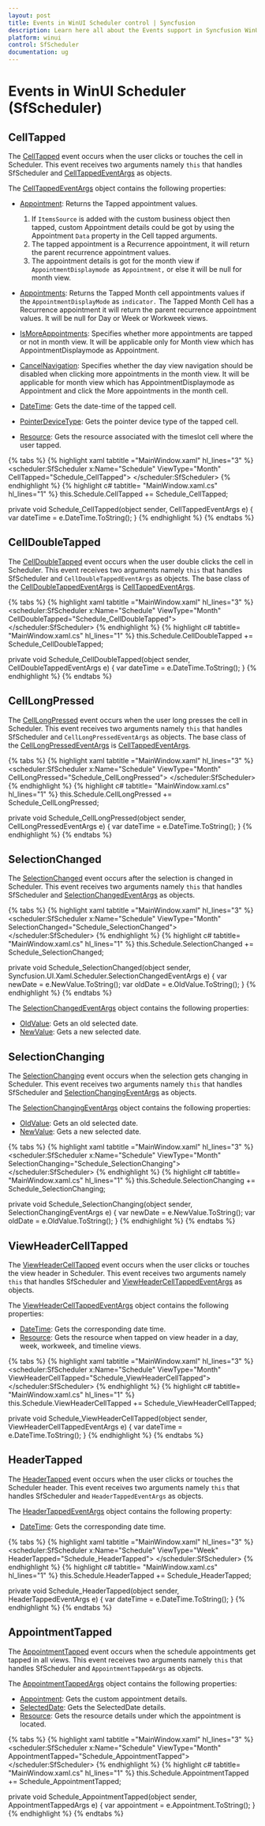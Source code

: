 ```yaml
---
layout: post
title: Events in WinUI Scheduler control | Syncfusion
description: Learn here all about the Events support in Syncfusion WinUI Scheduler (SfScheduler) control and more details.
platform: winui
control: SfScheduler
documentation: ug
---
```


# Events in WinUI Scheduler (SfScheduler)

## CellTapped

The [CellTapped](https://help.syncfusion.com/cr/winui/Syncfusion.UI.Xaml.Scheduler.SfScheduler.html#Syncfusion_UI_Xaml_Scheduler_SfScheduler_CellTapped) event occurs when the user clicks or touches the cell in Scheduler. This event receives two arguments namely `this` that handles SfScheduler and [CellTappedEventArgs](https://help.syncfusion.com/cr/winui/Syncfusion.UI.Xaml.Scheduler.CellTappedEventArgs.html) as objects.

The [CellTappedEventArgs](https://help.syncfusion.com/cr/winui/Syncfusion.UI.Xaml.Scheduler.CellTappedEventArgs.html) object contains the following properties:

* [Appointment](https://help.syncfusion.com/cr/winui/Syncfusion.UI.Xaml.Scheduler.CellTappedEventArgs.html#Syncfusion_UI_Xaml_Scheduler_CellTappedEventArgs_Appointment): Returns the Tapped appointment values.

    1. If `ItemsSource` is added with the custom business object then tapped, custom Appointment details could be got by using the Appointment `Data` property in the Cell tapped arguments.
    2. The tapped appointment is a Recurrence appointment, it will return the parent recurrence appointment values.
    3. The appointment details is got for the month view if `AppointmentDisplaymode `as `Appointment,` or else it will be null for month view.

* [Appointments](https://help.syncfusion.com/cr/winui/Syncfusion.UI.Xaml.Scheduler.CellTappedEventArgs.html#Syncfusion_UI_Xaml_Scheduler_CellTappedEventArgs_Appointments): Returns the Tapped Month cell appointments values if the `AppointmentDisplayMode` as `indicator.` The Tapped Month Cell has a Recurrence appointment it will return the parent recurrence appointment values. It will be null for Day or Week or Workweek views.   
* [IsMoreAppointments](https://help.syncfusion.com/cr/winui/Syncfusion.UI.Xaml.Scheduler.CellTappedEventArgs.html#Syncfusion_UI_Xaml_Scheduler_CellTappedEventArgs_IsMoreAppointments): Specifies whether more appointments are tapped or not in month view. It will be applicable only for Month view which has AppointmentDisplaymode as Appointment. 
* [CancelNavigation](https://help.syncfusion.com/cr/winui/Syncfusion.UI.Xaml.Scheduler.CellTappedEventArgs.html#Syncfusion_UI_Xaml_Scheduler_CellTappedEventArgs_CancelNavigation): Specifies whether the day view navigation should be disabled when clicking more appointments in the month view. It will be applicable for month view which has AppointmentDisplaymode as Appointment and click the More appointments in the month cell.
* [DateTime](https://help.syncfusion.com/cr/winui/Syncfusion.UI.Xaml.Scheduler.CellTappedEventArgs.html#Syncfusion_UI_Xaml_Scheduler_CellTappedEventArgs_DateTime): Gets the date-time of the tapped cell.
* [PointerDeviceType](https://help.syncfusion.com/cr/winui/Syncfusion.UI.Xaml.Scheduler.CellTappedEventArgs.html#Syncfusion_UI_Xaml_Scheduler_CellTappedEventArgs_PointerDeviceType): Gets the pointer device type of the tapped cell.
* [Resource](https://help.syncfusion.com/cr/winui/Syncfusion.UI.Xaml.Scheduler.CellTappedEventArgs.html#Syncfusion_UI_Xaml_Scheduler_CellTappedEventArgs_Resource): Gets the resource associated with the timeslot cell where the user tapped.

{% tabs %}
{% highlight xaml tabtitle ="MainWindow.xaml" hl_lines="3" %}
<scheduler:SfScheduler x:Name="Schedule"
                       ViewType="Month"
                       CellTapped="Schedule_CellTapped">
</scheduler:SfScheduler>
{% endhighlight %}
{% highlight c# tabtitle= "MainWindow.xaml.cs" hl_lines="1" %}
this.Schedule.CellTapped += Schedule_CellTapped;

private void Schedule_CellTapped(object sender, CellTappedEventArgs e)
{
    var dateTime = e.DateTime.ToString();
}
{% endhighlight %}
{% endtabs %}

## CellDoubleTapped

The [CellDoubleTapped](https://help.syncfusion.com/cr/winui/Syncfusion.UI.Xaml.Scheduler.SfScheduler.html#Syncfusion_UI_Xaml_Scheduler_SfScheduler_CellDoubleTapped) event occurs when the user double clicks the cell in Scheduler. This event receives two arguments namely `this` that handles SfScheduler and `CellDoubleTappedEventArgs` as objects. The base class of the [CellDoubleTappedEventArgs](https://help.syncfusion.com/cr/winui/Syncfusion.UI.Xaml.Scheduler.CellDoubleTappedEventArgs.html) is [CellTappedEventArgs](https://help.syncfusion.com/cr/winui/Syncfusion.UI.Xaml.Scheduler.CellTappedEventArgs.html).

{% tabs %}
{% highlight xaml tabtitle ="MainWindow.xaml" hl_lines="3" %}
<scheduler:SfScheduler x:Name="Schedule"
                       ViewType="Month"
                       CellDoubleTapped="Schedule_CellDoubleTapped">
</scheduler:SfScheduler>
{% endhighlight %}
{% highlight c# tabtitle= "MainWindow.xaml.cs" hl_lines="1" %}
this.Schedule.CellDoubleTapped += Schedule_CellDoubleTapped;

private void Schedule_CellDoubleTapped(object sender, CellDoubleTappedEventArgs e)
{
    var dateTime = e.DateTime.ToString();
}
{% endhighlight %}
{% endtabs %}

## CellLongPressed

The [CellLongPressed](https://help.syncfusion.com/cr/winui/Syncfusion.UI.Xaml.Scheduler.SfScheduler.html#Syncfusion_UI_Xaml_Scheduler_SfScheduler_CellLongPressed) event occurs when the user long presses the cell in Scheduler. This event receives two arguments namely `this` that handles SfScheduler and `CellLongPressedEventArgs` as objects. The base class of the [CellLongPressedEventArgs](https://help.syncfusion.com/cr/winui/Syncfusion.UI.Xaml.Scheduler.CellLongPressedEventArgs.html) is [CellTappedEventArgs](https://help.syncfusion.com/cr/winui/Syncfusion.UI.Xaml.Scheduler.CellTappedEventArgs.html).

{% tabs %}
{% highlight xaml tabtitle ="MainWindow.xaml" hl_lines="3" %}
<scheduler:SfScheduler x:Name="Schedule"
                       ViewType="Month"
                       CellLongPressed="Schedule_CellLongPressed">
</scheduler:SfScheduler>
{% endhighlight %}
{% highlight c# tabtitle= "MainWindow.xaml.cs" hl_lines="1" %}
this.Schedule.CellLongPressed += Schedule_CellLongPressed;

private void Schedule_CellLongPressed(object sender, CellLongPressedEventArgs e)
{
    var dateTime = e.DateTime.ToString();
}
{% endhighlight %}
{% endtabs %}

## SelectionChanged

The [SelectionChanged](https://help.syncfusion.com/cr/winui/Syncfusion.UI.Xaml.Scheduler.SfScheduler.html#Syncfusion_UI_Xaml_Scheduler_SfScheduler_SelectionChanged) event occurs after the selection is changed in Scheduler. This event receives two arguments namely `this` that handles SfScheduler and [SelectionChangedEventArgs](https://help.syncfusion.com/cr/winui/Syncfusion.UI.Xaml.Scheduler.SelectionChangedEventArgs.html) as objects.

{% tabs %}
{% highlight xaml tabtitle ="MainWindow.xaml" hl_lines="3" %}
<scheduler:SfScheduler x:Name="Schedule"
                       ViewType="Month"
                       SelectionChanged="Schedule_SelectionChanged">
</scheduler:SfScheduler>
{% endhighlight %}
{% highlight c# tabtitle= "MainWindow.xaml.cs" hl_lines="1" %}
this.Schedule.SelectionChanged += Schedule_SelectionChanged;

private void Schedule_SelectionChanged(object sender, Syncfusion.UI.Xaml.Scheduler.SelectionChangedEventArgs e)
{
    var newDate = e.NewValue.ToString();
    var oldDate = e.OldValue.ToString();
}
{% endhighlight %}
{% endtabs %}

The [SelectionChangedEventArgs](https://help.syncfusion.com/cr/winui/Syncfusion.UI.Xaml.Scheduler.SelectionChangedEventArgs.html) object contains the following properties:

* [OldValue](https://help.syncfusion.com/cr/winui/Syncfusion.UI.Xaml.Scheduler.SelectionChangedEventArgs.html#Syncfusion_UI_Xaml_Scheduler_SelectionChangedEventArgs_OldValue): Gets an old selected date.
* [NewValue](https://help.syncfusion.com/cr/winui/Syncfusion.UI.Xaml.Scheduler.SelectionChangedEventArgs.html#Syncfusion_UI_Xaml_Scheduler_SelectionChangedEventArgs_NewValue): Gets a new selected date.

## SelectionChanging

The [SelectionChanging](https://help.syncfusion.com/cr/winui/Syncfusion.UI.Xaml.Scheduler.SfScheduler.html#Syncfusion_UI_Xaml_Scheduler_SfScheduler_SelectionChanging) event occurs when the selection gets changing in Scheduler. This event receives two arguments namely `this` that handles SfScheduler and [SelectionChangingEventArgs](https://help.syncfusion.com/cr/winui/Syncfusion.UI.Xaml.Scheduler.SelectionChangingEventArgs.html) as objects.

The [SelectionChangingEventArgs](https://help.syncfusion.com/cr/winui/Syncfusion.UI.Xaml.Scheduler.SelectionChangingEventArgs.html) object contains the following properties:

* [OldValue](https://help.syncfusion.com/cr/winui/Syncfusion.UI.Xaml.Scheduler.SelectionChangingEventArgs.html#Syncfusion_UI_Xaml_Scheduler_SelectionChangingEventArgs_OldValue): Gets an old selected date.
* [NewValue](https://help.syncfusion.com/cr/winui/Syncfusion.UI.Xaml.Scheduler.SelectionChangingEventArgs.html#Syncfusion_UI_Xaml_Scheduler_SelectionChangingEventArgs_NewValue): Gets a new selected date.

{% tabs %}
{% highlight xaml tabtitle ="MainWindow.xaml" hl_lines="3" %}
<scheduler:SfScheduler x:Name="Schedule"
                       ViewType="Month"
                       SelectionChanging="Schedule_SelectionChanging">
</scheduler:SfScheduler>
{% endhighlight %}
{% highlight c# tabtitle= "MainWindow.xaml.cs" hl_lines="1" %}
this.Schedule.SelectionChanging += Schedule_SelectionChanging;

private void Schedule_SelectionChanging(object sender, SelectionChangingEventArgs e)
{
    var newDate = e.NewValue.ToString();
    var oldDate = e.OldValue.ToString();
}
{% endhighlight %}
{% endtabs %}

## ViewHeaderCellTapped

The [ViewHeaderCellTapped](https://help.syncfusion.com/cr/winui/Syncfusion.UI.Xaml.Scheduler.SfScheduler.html#Syncfusion_UI_Xaml_Scheduler_SfScheduler_ViewHeaderCellTapped) event occurs when the user clicks or touches the view header in Scheduler. This event receives two arguments namely `this` that handles SfScheduler and [ViewHeaderCellTappedEventArgs](https://help.syncfusion.com/cr/winui/Syncfusion.UI.Xaml.Scheduler.ViewHeaderCellTappedEventArgs.html) as objects.

The [ViewHeaderCellTappedEventArgs](https://help.syncfusion.com/cr/winui/Syncfusion.UI.Xaml.Scheduler.ViewHeaderCellTappedEventArgs.html) object contains the following properties:

* [DateTime](https://help.syncfusion.com/cr/winui/Syncfusion.UI.Xaml.Scheduler.ViewHeaderCellTappedEventArgs.html#Syncfusion_UI_Xaml_Scheduler_ViewHeaderCellTappedEventArgs_DateTime): Gets the corresponding date time.
* [Resource](https://help.syncfusion.com/cr/winui/Syncfusion.UI.Xaml.Scheduler.ViewHeaderCellTappedEventArgs.html#Syncfusion_UI_Xaml_Scheduler_ViewHeaderCellTappedEventArgs_Resource): Gets the resource when tapped on view header in a day, week, workweek, and timeline views.

{% tabs %}
{% highlight xaml tabtitle ="MainWindow.xaml" hl_lines="3" %}
<scheduler:SfScheduler x:Name="Schedule"
                       ViewType="Month"
                       ViewHeaderCellTapped="Schedule_ViewHeaderCellTapped">
</scheduler:SfScheduler>
{% endhighlight %}
{% highlight c# tabtitle= "MainWindow.xaml.cs" hl_lines="1" %}
this.Schedule.ViewHeaderCellTapped += Schedule_ViewHeaderCellTapped;

private void Schedule_ViewHeaderCellTapped(object sender, ViewHeaderCellTappedEventArgs e)
{
    var dateTime = e.DateTime.ToString();
}
{% endhighlight %}
{% endtabs %}

## HeaderTapped

The [HeaderTapped](https://help.syncfusion.com/cr/winui/Syncfusion.UI.Xaml.Scheduler.SfScheduler.html#Syncfusion_UI_Xaml_Scheduler_SfScheduler_HeaderTapped) event occurs when the user clicks or touches the Scheduler header. This event receives two arguments namely `this` that handles SfScheduler and `HeaderTappedEventArgs` as objects.

The [HeaderTappedEventArgs](https://help.syncfusion.com/cr/winui/Syncfusion.UI.Xaml.Scheduler.HeaderTappedEventArgs.html) object contains the following property:

* [DateTime](https://help.syncfusion.com/cr/winui/Syncfusion.UI.Xaml.Scheduler.HeaderTappedEventArgs.html#Syncfusion_UI_Xaml_Scheduler_HeaderTappedEventArgs_DateTime): Gets the corresponding date time.

{% tabs %}
{% highlight xaml tabtitle ="MainWindow.xaml" hl_lines="3" %}
<scheduler:SfScheduler x:Name="Schedule"
                       ViewType="Week"
                       HeaderTapped="Schedule_HeaderTapped">
</scheduler:SfScheduler>
{% endhighlight %}
{% highlight c# tabtitle= "MainWindow.xaml.cs" hl_lines="1" %}
this.Schedule.HeaderTapped += Schedule_HeaderTapped;

private void Schedule_HeaderTapped(object sender, HeaderTappedEventArgs e)
{
    var dateTime = e.DateTime.ToString();
}
{% endhighlight %}
{% endtabs %}

## AppointmentTapped

The [AppointmentTapped](https://help.syncfusion.com/cr/winui/Syncfusion.UI.Xaml.Scheduler.SfScheduler.html#Syncfusion_UI_Xaml_Scheduler_SfScheduler_AppointmentTapped) event occurs when the schedule appointments get tapped in all views. This event receives two arguments namely `this` that handles SfScheduler and `AppointmentTappedArgs` as objects.

The [AppointmentTappedArgs](https://help.syncfusion.com/cr/winui/Syncfusion.UI.Xaml.Scheduler.AppointmentTappedArgs.html) object contains the following properties:

* [Appointment](https://help.syncfusion.com/cr/winui/Syncfusion.UI.Xaml.Scheduler.AppointmentTappedArgs.html#Syncfusion_UI_Xaml_Scheduler_AppointmentTappedArgs_Appointment): Gets the custom appointment details.
* [SelectedDate](https://help.syncfusion.com/cr/winui/Syncfusion.UI.Xaml.Scheduler.AppointmentTappedArgs.html#Syncfusion_UI_Xaml_Scheduler_AppointmentTappedArgs_SelectedDate): Gets the SelectedDate details.
* [Resource](https://help.syncfusion.com/cr/winui/Syncfusion.UI.Xaml.Scheduler.AppointmentTappedArgs.html#Syncfusion_UI_Xaml_Scheduler_AppointmentTappedArgs_Resource): Gets the resource details under which the appointment is located.

{% tabs %}
{% highlight xaml tabtitle ="MainWindow.xaml" hl_lines="3" %}
<scheduler:SfScheduler x:Name="Schedule" 
                       ViewType="Month"
                       AppointmentTapped="Schedule_AppointmentTapped">
</scheduler:SfScheduler>
{% endhighlight %}
{% highlight c# tabtitle= "MainWindow.xaml.cs" hl_lines="1" %}
this.Schedule.AppointmentTapped += Schedule_AppointmentTapped;

private void Schedule_AppointmentTapped(object sender, AppointmentTappedArgs e)
{
    var appointment = e.Appointment.ToString();
}
{% endhighlight %}
{% endtabs %}
